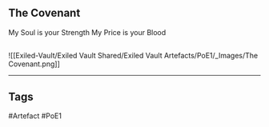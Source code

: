 ## The Covenant
My Soul is your Strength
My Price is your Blood
##
![[Exiled-Vault/Exiled Vault Shared/Exiled Vault Artefacts/PoE1/_Images/The Covenant.png]]

---
## Tags
#Artefact
#PoE1